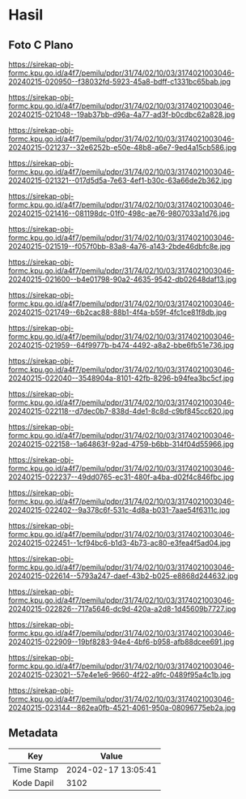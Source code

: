 # Hasil

## Foto C Plano

https://sirekap-obj-formc.kpu.go.id/a4f7/pemilu/pdpr/31/74/02/10/03/3174021003046-20240215-020950--f38032fd-5923-45a8-bdff-c1331bc65bab.jpg

https://sirekap-obj-formc.kpu.go.id/a4f7/pemilu/pdpr/31/74/02/10/03/3174021003046-20240215-021048--19ab37bb-d96a-4a77-ad3f-b0cdbc62a828.jpg

https://sirekap-obj-formc.kpu.go.id/a4f7/pemilu/pdpr/31/74/02/10/03/3174021003046-20240215-021237--32e6252b-e50e-48b8-a6e7-9ed4a15cb586.jpg

https://sirekap-obj-formc.kpu.go.id/a4f7/pemilu/pdpr/31/74/02/10/03/3174021003046-20240215-021321--017d5d5a-7e63-4ef1-b30c-63a66de2b362.jpg

https://sirekap-obj-formc.kpu.go.id/a4f7/pemilu/pdpr/31/74/02/10/03/3174021003046-20240215-021416--081198dc-01f0-498c-ae76-9807033a1d76.jpg

https://sirekap-obj-formc.kpu.go.id/a4f7/pemilu/pdpr/31/74/02/10/03/3174021003046-20240215-021519--f057f0bb-83a8-4a76-a143-2bde46dbfc8e.jpg

https://sirekap-obj-formc.kpu.go.id/a4f7/pemilu/pdpr/31/74/02/10/03/3174021003046-20240215-021600--b4e01798-90a2-4635-9542-db02648daf13.jpg

https://sirekap-obj-formc.kpu.go.id/a4f7/pemilu/pdpr/31/74/02/10/03/3174021003046-20240215-021749--6b2cac88-88b1-4f4a-b59f-4fc1ce81f8db.jpg

https://sirekap-obj-formc.kpu.go.id/a4f7/pemilu/pdpr/31/74/02/10/03/3174021003046-20240215-021959--64f9977b-b474-4492-a8a2-bbe6fb51e736.jpg

https://sirekap-obj-formc.kpu.go.id/a4f7/pemilu/pdpr/31/74/02/10/03/3174021003046-20240215-022040--3548904a-8101-42fb-8296-b94fea3bc5cf.jpg

https://sirekap-obj-formc.kpu.go.id/a4f7/pemilu/pdpr/31/74/02/10/03/3174021003046-20240215-022118--d7dec0b7-838d-4de1-8c8d-c9bf845cc620.jpg

https://sirekap-obj-formc.kpu.go.id/a4f7/pemilu/pdpr/31/74/02/10/03/3174021003046-20240215-022158--1a64863f-92ad-4759-b6bb-314f04d55966.jpg

https://sirekap-obj-formc.kpu.go.id/a4f7/pemilu/pdpr/31/74/02/10/03/3174021003046-20240215-022237--49dd0765-ec31-480f-a4ba-d02f4c846fbc.jpg

https://sirekap-obj-formc.kpu.go.id/a4f7/pemilu/pdpr/31/74/02/10/03/3174021003046-20240215-022402--9a378c6f-531c-4d8a-b031-7aae54f6311c.jpg

https://sirekap-obj-formc.kpu.go.id/a4f7/pemilu/pdpr/31/74/02/10/03/3174021003046-20240215-022451--1cf94bc6-b1d3-4b73-ac80-e3fea4f5ad04.jpg

https://sirekap-obj-formc.kpu.go.id/a4f7/pemilu/pdpr/31/74/02/10/03/3174021003046-20240215-022614--5793a247-daef-43b2-b025-e8868d244632.jpg

https://sirekap-obj-formc.kpu.go.id/a4f7/pemilu/pdpr/31/74/02/10/03/3174021003046-20240215-022826--717a5646-dc9d-420a-a2d8-1d45609b7727.jpg

https://sirekap-obj-formc.kpu.go.id/a4f7/pemilu/pdpr/31/74/02/10/03/3174021003046-20240215-022909--19bf8283-94e4-4bf6-b958-afb88dcee691.jpg

https://sirekap-obj-formc.kpu.go.id/a4f7/pemilu/pdpr/31/74/02/10/03/3174021003046-20240215-023021--57e4e1e6-9660-4f22-a9fc-0489f95a4c1b.jpg

https://sirekap-obj-formc.kpu.go.id/a4f7/pemilu/pdpr/31/74/02/10/03/3174021003046-20240215-023144--862ea0fb-4521-4061-950a-08096775eb2a.jpg


## Metadata

| Key        | Value               |
| ---------- | ------------------- |
| Time Stamp | 2024-02-17 13:05:41 |
| Kode Dapil | 3102                |



